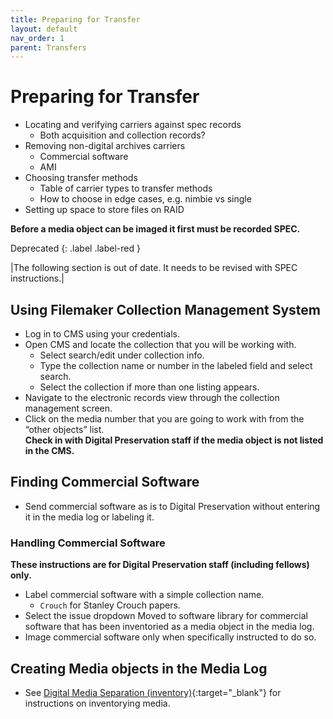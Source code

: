 ```yaml
---
title: Preparing for Transfer
layout: default
nav_order: 1
parent: Transfers
---
```

# Preparing for Transfer <!-- (digarch issue 79) -->
* Locating and verifying carriers against spec records
    * Both acquisition and collection records?
* Removing non-digital archives carriers
    * Commercial software
    * AMI
* Choosing transfer methods
    * Table of carrier types to transfer methods
    * How to choose in edge cases, e.g. nimbie vs single
* Setting up space to store files on RAID

**Before a media object can be imaged it first must be recorded SPEC.**

Deprecated
{: .label .label-red }

|The following section is out of date. It needs to be revised with SPEC instructions.|

## Using Filemaker Collection Management System
* Log in to CMS using your credentials.
* Open CMS and locate the collection that you will be working with.
    * Select search/edit under collection info.
    * Type the collection name or number in the labeled field and select search.
    * Select the collection if more than one listing appears.
* Navigate to the electronic records view through the collection management screen.
* Click on the media number that you are going to work with from the “other objects” list.  
**Check in with Digital Preservation staff if the media object is not listed in the CMS.**

## Finding Commercial Software  
* Send commercial software as is to Digital Preservation without entering it in the media log or labeling it.

### Handling Commercial Software  
**These instructions are for Digital Preservation staff (including fellows) only.**
* Label commercial software with a simple collection name.
    * `Crouch` for Stanley Crouch papers.
* Select the issue dropdown Moved to software library for commercial software that has been inventoried as a media object in the media log.
* Image commercial software only when specifically instructed to do so.  

## Creating Media objects in the Media Log
* See [Digital Media Separation (inventory)](/accessioning/digitalmediaseparation.html){:target="_blank"} for instructions on inventorying media.   